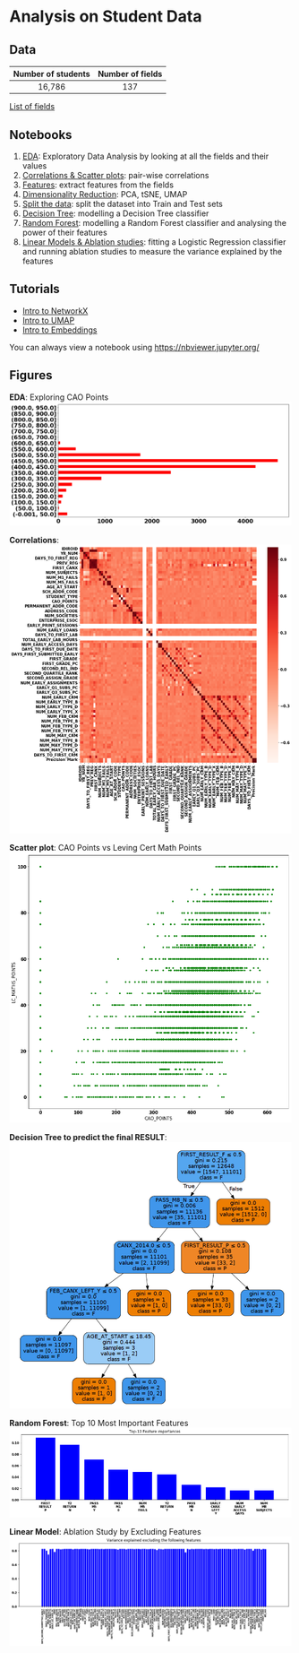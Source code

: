 # Analysis on Student Data

## Data

| Number of students | Number of fields |
| :-------------: | :-------------:|
| 16,786 | 137 |

[List of fields](docs/fields.md)

## Notebooks

1. [EDA](notebooks/EDA.ipynb): Exploratory Data Analysis by looking at all the fields and their values
2. [Correlations & Scatter plots](notebooks/Scatter%20%26%20Correlations.ipynb): pair-wise correlations
3. [Features](notebooks/Features.ipynb): extract features from the fields
4. [Dimensionality Reduction]((notebooks/Dimensionality%20Reduction.ipynb)): PCA, tSNE, UMAP
5. [Split the data](notebooks/Split%20train%20%26%20test%20sets.ipynb): split the dataset into Train and Test sets
6. [Decision Tree](notebooks/Modelling%20a%20Decision%20Tree.ipynb): modelling a Decision Tree classifier
7. [Random Forest](notebooks/Modelling%20a%20Random%20Forest.ipynb): modelling a Random Forest classifier and analysing the power of their features
8. [Linear Models & Ablation studies](notebooks/Ablation%20Study.ipynb): fitting a Logistic Regression classifier and running ablation studies to measure the variance explained by the features

## Tutorials

* [Intro to NetworkX](notebooks/Intro%20to%20Networkx.ipynb)
* [Intro to UMAP](notebooks/Intro%20to%UMAP.ipynb)
* [Intro to Embeddings](notebooks/Intro%20to%Embeddings.ipynb)

You can always view a notebook using https://nbviewer.jupyter.org/

## Figures

**EDA**: Exploring CAO Points
![](figures/exploring_CAO_POINTS.png)

**Correlations**:
![](figures/correlations.png)

**Scatter plot**: CAO Points vs Leving Cert Math Points
![](figures/scatter_CAO_POINTS_LC_MATHS_POINTS.png)

**Decision Tree to predict the final RESULT**:
![](figures/tree_RESULT.png)

**Random Forest**: Top 10 Most Important Features
![](figures/modelling_Random_Forest_Top_10_Feature_Importances.png)

**Linear Model**: Ablation Study by Excluding Features
![](figures/linear_model_variance_explained_by_excluding_features.png)
